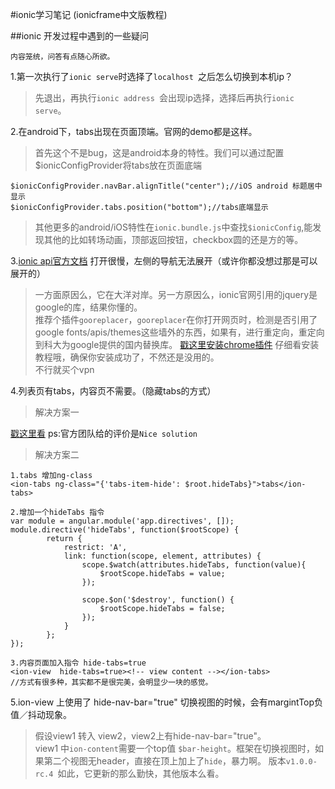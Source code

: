 #ionic学习笔记 (ionicframe中文版教程)

##ionic 开发过程中遇到的一些疑问

   	内容笼统，问答有点随心所欲。
   
1.第一次执行了`ionic serve`时选择了`localhost `之后怎么切换到本机ip？ 

>	先退出，再执行`ionic address `会出现ip选择，选择后再执行`ionic serve`。       

2.在android下，tabs出现在页面顶端。官网的demo都是这样。
>	首先这个不是bug，这是android本身的特性。我们可以通过配置$ionicConfigProvider将tabs放在页面底端  

	$ionicConfigProvider.navBar.alignTitle("center");//iOS android 标题居中显示
  	$ionicConfigProvider.tabs.position("bottom");//tabs底端显示
>其他更多的android/iOS特性在`ionic.bundle.js`中查找`$ionicConfig`,能发现其他的比如转场动画，顶部返回按钮，checkbox圆的还是方的等。

3.[ionic api官方文档](http://ionicframework.com/docs/api/) 打开很慢，左侧的导航无法展开（或许你都没想过那是可以展开的）
>一方面原因么，它在大洋对岸。另一方原因么，ionic官网引用的jquery是google的库，结果你懂的。   
>推荐个插件`gooreplacer`，`gooreplacer`在你打开网页时，检测是否引用了google fonts/apis/themes这些墙外的东西，如果有，进行重定向，重定向到科大为google提供的国内替换库。
>[戳这里安装chrome插件](https://github.com/jiacai2050/gooreplacer4chrome#install)  仔细看安装教程哦，确保你安装成功了，不然还是没用的。  
>不行就买个vpn

4.列表页有tabs，内容页不需要。（隐藏tabs的方式）
>解决方案一

[戳这里看](http://forum.ionicframework.com/t/how-to-hide-the-ion-tabs-in-specified-page/14208/2) ps:官方团队给的评价是`Nice solution`

>解决方案二

	1.tabs 增加ng-class
	<ion-tabs ng-class="{'tabs-item-hide': $root.hideTabs}">tabs</ion-tabs>
	
	2.增加一个hideTabs 指令
	var module = angular.module('app.directives', []);
	module.directive('hideTabs', function($rootScope) {
		    return {
		        restrict: 'A',
		        link: function(scope, element, attributes) {
		            scope.$watch(attributes.hideTabs, function(value){
		                $rootScope.hideTabs = value;
		            });

		            scope.$on('$destroy', function() {
		                $rootScope.hideTabs = false;
		            });
		        }
		    };
	});
	
	3.内容页面加入指令 hide-tabs=true
	<ion-view  hide-tabs=true><!-- view content --></ion-tabs>
	//方式有很多种，其实都不是很完美，会明显少一块的感觉。
	

	
5.ion-view 上使用了 hide-nav-bar="true" 切换视图的时候，会有margintTop负值／抖动现象。
>假设view1 转入 view2，view2上有hide-nav-bar="true"。    
>view1 中`ion-content`需要一个top值 `$bar-height`。框架在切换视图时，如果第二个视图无header，直接在顶上加上了`hide`，暴力啊。 版本`v1.0.0-rc.4 `如此，它更新的那么勤快，其他版本么看。

